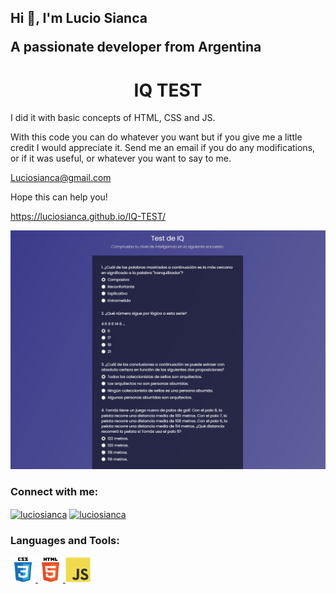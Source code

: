 ## Hi 👋, I'm Lucio Sianca <p>A passionate developer from Argentina</p>


<h1 align="center">IQ TEST</h1>

I did it with basic concepts of HTML, CSS and JS.




With this code you can do whatever you want but if you give me a little credit I would appreciate it.
Send me an email if you do any modifications, or if it was useful, or whatever you want to say to me.

Luciosianca@gmail.com

Hope this can help you!

https://luciosianca.github.io/IQ-TEST/

  ![Image text](https://github.com/LucioSianca/IQ-TEST/blob/main/IQ-TEST.png)

<h3 align="left">Connect with me:</h3>
<p align="left">
<a href="https://twitter.com/luciosianca" target="blank"><img align="center" src="https://raw.githubusercontent.com/rahuldkjain/github-profile-readme-generator/master/src/images/icons/Social/twitter.svg" alt="luciosianca" height="30" width="40" /></a>
<a href="https://instagram.com/luciosianca" target="blank"><img align="center" src="https://raw.githubusercontent.com/rahuldkjain/github-profile-readme-generator/master/src/images/icons/Social/instagram.svg" alt="luciosianca" height="30" width="40" /></a>
</p>

<h3 align="left">Languages and Tools:</h3>
<p align="left"> <a href="https://www.w3schools.com/css/" target="_blank" rel="noreferrer"> <img src="https://raw.githubusercontent.com/devicons/devicon/master/icons/css3/css3-original-wordmark.svg" alt="css3" width="40" height="40"/> </a> <a href="https://www.w3.org/html/" target="_blank" rel="noreferrer"> <img src="https://raw.githubusercontent.com/devicons/devicon/master/icons/html5/html5-original-wordmark.svg" alt="html5" width="40" height="40"/> </a> <a href="https://developer.mozilla.org/en-US/docs/Web/JavaScript" target="_blank" rel="noreferrer"> <img src="https://raw.githubusercontent.com/devicons/devicon/master/icons/javascript/javascript-original.svg" alt="javascript" width="40" height="40"/> </a> </p>

